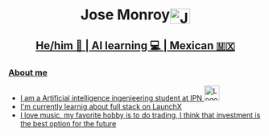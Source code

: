 <h1 align="center">Jose Monroy<a href="https://www.instagram.com/jose._.monroy/" target="blank"><img align="center" src="https://raw.githubusercontent.com/rahuldkjain/github-profile-readme-generator/master/src/images/icons/Social/instagram.svg" alt="Jose Monroy" height="30" width="40" /> </h1>
  
<h2 align="center"> He/him 🙂 | AI learning 💻 | Mexican 🇲🇽 </h2>

  <h3>About me </h3>
  <ul>
    <li>I am a Artificial intelligence ingenieering student at IPN <img align=" left" src="https://cdn.freelogovectors.net/wp-content/uploads/2020/02/ipn_logo_national_polytechnic_institute.png" alt="Logo IPN" height ="30" width ="30"/></li>
    <li>I'm currently learnig about full stack on LaunchX</li>
    <li>I love music, my favorite hobby is to do trading, I think that investment is the best option for the future</li>
  </ul>
<a href="https://www.linkedin.com/in/Jose-Luis-Monroy-F/"><img align="left" src="https://img.shields.io/badge/-JoseMonroy-blue?style=flat-square&logo=Linkedin&logoColor=white" alt "JoseMonroy on LinkdedIn"/></a>
<a href="mailto:mnry7999@gmail.com"><img align="left" src="https://img.shields.io/badge/-JoseMonroy-red?style=flat-square&logo=Gmail&logoColor=white" alt "Correo"/></a>
<a href="mailto:jmonroyf1800@alumno.ipn.mx"><img align="left" src="https://img.shields.io/badge/-JoseMonroy-blue?style=flat-square&logo=Gmail&logoColor=white" alt "Correo Institucional"/></a>
